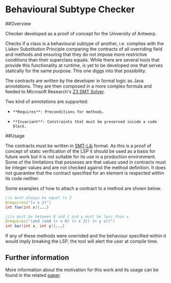 Behavioural Subtype Checker
===========================

##Overview

Checker developed as a proof of concept for the University of Antwerp. 

Checks if a class is a behavioural subtype of another, i.e. complies with the Liskov Substitution Principle  comparing the contracts of all overriding field and methods and ensuring that they do not impose more restrictive conditions than their superclass equals. While there are several tools that provide this functionality at runtime, is yet to be developed one that serves statically for the same purpose. This one diggs into that possibility.

The contracts are written by the developer in formal logic as Java annotations. They are then composed in a more complex formula and feeded to Microsoft Research's [Z3 SMT Solver](http://z3.codeplex.com/).

Two kind of annotations are supported:

*     **Requires**: Preconditions for methods.
*     **Invariant**: Constraints that must be preserved inside a code block. 

##Usage

The contracts must be written in [SMT-Lib](http://www.smtlib.org/) format. As this is a proof of concept of static verification of the LSP it should be used as a basis for future work but it is not suitable for its use in a production environment.
Some of the limitations that posseses are that values used in contracts must be integer values and are not checked against the method definition. It does not guarantee that the contract specified for an element is respected within its code neither.

Some examples of how to attach a contract to a method are shown below.

```Java
//x must always be equal to 2
@requires("(= x 2)")
int foo(int x){...}
```

```Java
///x must be between 0 and 2 and y must be less than x
@requires("(and (and (> x 0) (< x 2)) (< y x))")
int bar(int x, int y){...}
```

If any of these methods were overrided and the behaviour specified within it would imply breaking the LSP, the tool will alert the user at compile time.

## Further information

More information about the motivation for this work and its usage can be found in the related [paper](report.pdf).
